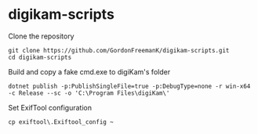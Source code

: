 # digikam-scripts

Clone the repository
```
git clone https://github.com/GordonFreemanK/digikam-scripts.git
cd digikam-scripts
```

Build and copy a fake cmd.exe to digiKam's folder
```
dotnet publish -p:PublishSingleFile=true -p:DebugType=none -r win-x64 -c Release --sc -o 'C:\Program Files\digiKam\'
```

Set ExifTool configuration
```
cp exiftool\.Exiftool_config ~
```